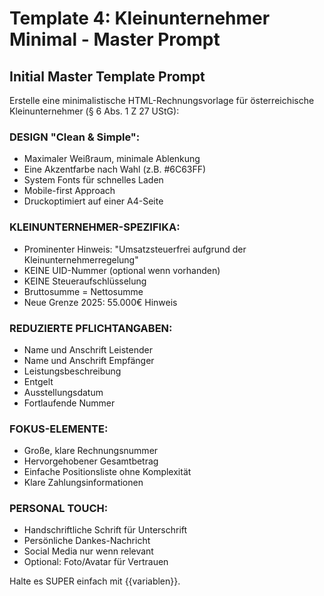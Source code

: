 # Template 4: Kleinunternehmer Minimal - Master Prompt

## Initial Master Template Prompt

Erstelle eine minimalistische HTML-Rechnungsvorlage für österreichische Kleinunternehmer (§ 6 Abs. 1 Z 27 UStG):

### DESIGN "Clean & Simple":
- Maximaler Weißraum, minimale Ablenkung
- Eine Akzentfarbe nach Wahl (z.B. #6C63FF)
- System Fonts für schnelles Laden
- Mobile-first Approach
- Druckoptimiert auf einer A4-Seite

### KLEINUNTERNEHMER-SPEZIFIKA:
- Prominenter Hinweis: "Umsatzsteuerfrei aufgrund der Kleinunternehmerregelung"
- KEINE UID-Nummer (optional wenn vorhanden)
- KEINE Steueraufschlüsselung
- Bruttosumme = Nettosumme
- Neue Grenze 2025: 55.000€ Hinweis

### REDUZIERTE PFLICHTANGABEN:
- Name und Anschrift Leistender
- Name und Anschrift Empfänger
- Leistungsbeschreibung
- Entgelt
- Ausstellungsdatum
- Fortlaufende Nummer

### FOKUS-ELEMENTE:
- Große, klare Rechnungsnummer
- Hervorgehobener Gesamtbetrag
- Einfache Positionsliste ohne Komplexität
- Klare Zahlungsinformationen

### PERSONAL TOUCH:
- Handschriftliche Schrift für Unterschrift
- Persönliche Dankes-Nachricht
- Social Media nur wenn relevant
- Optional: Foto/Avatar für Vertrauen

Halte es SUPER einfach mit {{variablen}}.